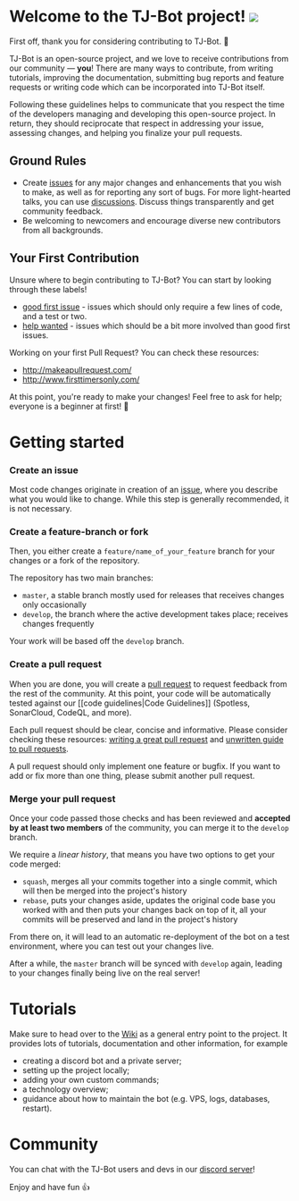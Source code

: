 # Welcome to the TJ-Bot project! ![](https://i.imgur.com/flystC6.png)

First off, thank you for considering contributing to TJ-Bot. :tada:

TJ-Bot is an open-source project, and we love to receive contributions from our community — **you**! There are many ways to contribute, from writing tutorials, improving the documentation, submitting bug reports and feature requests or writing code which can be incorporated into TJ-Bot itself.

Following these guidelines helps to communicate that you respect the time of the developers managing and developing this open-source project. In return, they should reciprocate that respect in addressing your issue, assessing changes, and helping you finalize your pull requests.

## Ground Rules

* Create [issues](https://github.com/Together-Java/TJ-Bot/issues) for any major changes and enhancements that you wish to make, as well as for reporting any sort of bugs. For more light-hearted talks, you can use [discussions](https://github.com/Together-Java/TJ-Bot/discussions). Discuss things transparently and get community feedback.
* Be welcoming to newcomers and encourage diverse new contributors from all backgrounds.

## Your First Contribution

Unsure where to begin contributing to TJ-Bot? You can start by looking through these labels!
* [good first issue](https://github.com/Together-Java/TJ-Bot/issues/?q=is%3Aissue+is%3Aopen+label%3A%22good+first+issue%22) - issues which should only require a few lines of code, and a test or two.
* [help wanted](https://github.com/Together-Java/TJ-Bot/issues/?q=is%3Aissue+is%3Aopen+label%3A%22help+wanted%22)  - issues which should be a bit more involved than good first issues.

Working on your first Pull Request? You can check these resources:
* http://makeapullrequest.com/
* http://www.firsttimersonly.com/

At this point, you're ready to make your changes! Feel free to ask for help; everyone is a beginner at first! :tada: 

# Getting started

### Create an issue

Most code changes originate in creation of an [issue](https://github.com/Together-Java/TJ-Bot/issues), where you describe what you would like to change. While this step is generally recommended, it is not necessary.

### Create a feature-branch or fork

Then, you either create a `feature/name_of_your_feature` branch for your changes or a fork of the repository.

The repository has two main branches:
* `master`, a stable branch mostly used for releases that receives changes only occasionally
* `develop`, the branch where the active development takes place; receives changes frequently

Your work will be based off the `develop` branch.

### Create a pull request

When you are done, you will create a [pull request](https://github.com/Together-Java/TJ-Bot/pulls) to request feedback from the rest of the community. At this point, your code will be automatically tested against our [[code guidelines|Code Guidelines]] (Spotless, SonarCloud, CodeQL, and more).

Each pull request should be clear, concise and informative. Please consider checking these resources: [writing a great pull request](https://www.pullrequest.com/blog/writing-a-great-pull-request-description/) and [unwritten guide to pull requests](https://www.atlassian.com/blog/git/written-unwritten-guide-pull-requests).

A pull request should only implement one feature or bugfix. If you want to add or fix more than one thing, please submit another pull request.

### Merge your pull request

Once your code passed those checks and has been reviewed and **accepted by at least two members** of the community, you can merge it to the `develop` branch.

We require a *linear history*, that means you have two options to get your code merged:
* `squash`, merges all your commits together into a single commit, which will then be merged into the project's history
* `rebase`, puts your changes aside, updates the original code base you worked with and then puts your changes back on top of it, all your commits will be preserved and land in the project's history

From there on, it will lead to an automatic re-deployment of the bot on a test environment, where you can test out your changes live.

After a while, the `master` branch will be synced with `develop` again, leading to your changes finally being live on the real server!

# Tutorials

Make sure to head over to the [Wiki](https://github.com/Together-Java/TJ-Bot/wiki) as a general entry point to the project. It provides lots of tutorials, documentation and other information, for example
* creating a discord bot and a private server;
* setting up the project locally;
* adding your own custom commands;
* a technology overview;
* guidance about how to maintain the bot (e.g. VPS, logs, databases, restart).

# Community

You can chat with the TJ-Bot users and devs in our [discord server](https://discord.com/invite/xxfuxzk)!

Enjoy and have fun 👍